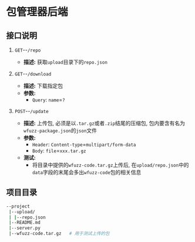 # 包管理器后端

## 接口说明

1. `GET`--`/repo`
    - **描述:** 获取`upload`目录下的`repo.json`

2. `GET`--`/download`
    - **描述:** 下载指定包
    - **参数:**
        - `Query`: `name`=`?`

3. `POST`--`/update`
    - **描述:** 上传包, 必须是以`.tar.gz`或者`.zip`结尾的压缩包, 包内要含有名为`wfuzz-package.json`的`json`文件
    - **参数:** 
        - `Header`: `Content-type`=`multipart/form-data`
        - `Body`: `file`=`xxx.tar.gz`
    - **测试:**
        - 将目录中提供的`wfuzz-code.tar.gz`上传后, 在`upload/repo.json`中的`data`字段的末尾会多出`wfuzz-code`包的相关信息

## 项目目录

```bash
--project
 |--upload/    
 | |--repo.json
 |--README.md
 |--server.py
 |--wfuzz-code.tar.gz   # 用于测试上传的包
```
